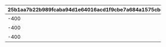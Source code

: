 |25b1aa7b22b989fcaba94d1e64016acd1f9cbe7a684a1575cbcf08817fd22b76|f00b75fa245590d4c773286b8fce66493aee7c4740a9a1db8f6c5bb2c4a4a9dd|bd32476564235889c6d7e194ea400c53e2d03c890817167fe1d585315c6a41df|009eb4ec3e759b0f2c0c593d65e122b954259bf571791dad745d340157aead40|cf2a116ca287cde8a53847e3edd069f9dcd62e3b3ff8e0b50d9ab53d64fc6bec|
| --- | --- | --- | --- | --- |
|-400|1|1|1|石橋|
|-400|0|2|2|砂漠|
|-400|1|3|3|平原|